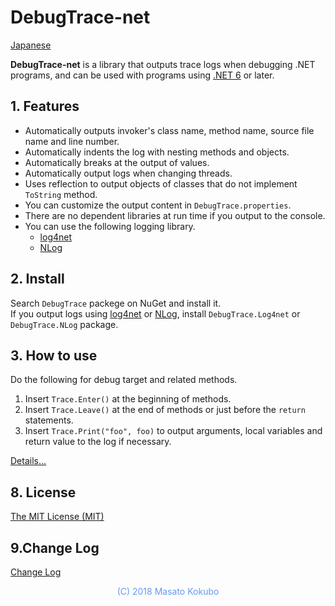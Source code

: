# DebugTrace-net

[Japanese](README_ja.md)

**DebugTrace-net** is a library that outputs trace logs when debugging .NET programs,
and can be used with programs using [.NET 6](https://docs.microsoft.com/ja-jp/dotnet/core/whats-new/dotnet-6) or later.

## 1. Features

* Automatically outputs invoker's class name, method name, source file name and line number.
* Automatically indents the log with nesting methods and objects.
* Automatically breaks at the output of values.
* Automatically output logs when changing threads.
* Uses reflection to output objects of classes that do not implement `ToString` method.
* You can customize the output content in `DebugTrace.properties`.
* There are no dependent libraries at run time if you output to the console.
* You can use the following logging library.
    * [log4net](https://logging.apache.org/log4net/)
    * [NLog](https://nlog-project.org/)

## 2. Install

Search `DebugTrace` packege on NuGet and install it.  
If you output logs using [log4net](https://logging.apache.org/log4net/) or [NLog](http://nlog-project.org/),
install `DebugTrace.Log4net` or `DebugTrace.NLog` package.

## 3. How to use

Do the following for debug target and related methods.

1. Insert `Trace.Enter()` at the beginning of methods.
1. Insert `Trace.Leave()` at the end of methods or just before the `return` statements.
1. Insert `Trace.Print("foo", foo)` to output arguments, local variables and return value to the log if necessary.

[Details...](README_details.md)

## 8. License

[The MIT License (MIT)](LICENSE)

## 9.Change Log

[Change Log](CHANGELOG.md)

<div align="center" style="color:#6699EE">(C) 2018 Masato Kokubo</div>
